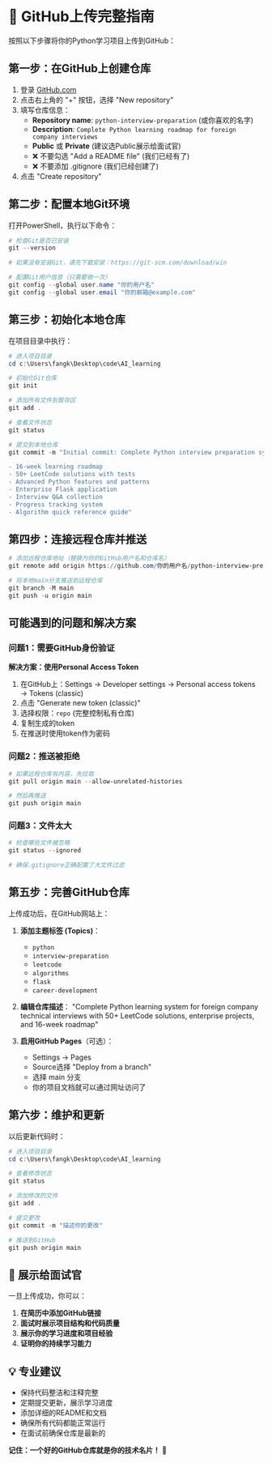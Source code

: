 # 🚀 GitHub上传完整指南

按照以下步骤将你的Python学习项目上传到GitHub：

## 第一步：在GitHub上创建仓库

1. 登录 [GitHub.com](https://github.com)
2. 点击右上角的 "+" 按钮，选择 "New repository"
3. 填写仓库信息：
   - **Repository name**: `python-interview-preparation` (或你喜欢的名字)
   - **Description**: `Complete Python learning roadmap for foreign company interviews`
   - **Public** 或 **Private** (建议选Public展示给面试官)
   - ❌ 不要勾选 "Add a README file" (我们已经有了)
   - ❌ 不要添加 .gitignore (我们已经创建了)
4. 点击 "Create repository"

## 第二步：配置本地Git环境

打开PowerShell，执行以下命令：

```powershell
# 检查Git是否已安装
git --version

# 如果没有安装Git，请先下载安装：https://git-scm.com/download/win

# 配置Git用户信息（只需要做一次）
git config --global user.name "你的用户名"
git config --global user.email "你的邮箱@example.com"
```

## 第三步：初始化本地仓库

在项目目录中执行：

```powershell
# 进入项目目录
cd c:\Users\fangk\Desktop\code\AI_learning

# 初始化Git仓库
git init

# 添加所有文件到暂存区
git add .

# 查看文件状态
git status

# 提交到本地仓库
git commit -m "Initial commit: Complete Python interview preparation system

- 16-week learning roadmap
- 50+ LeetCode solutions with tests
- Advanced Python features and patterns
- Enterprise Flask application
- Interview Q&A collection
- Progress tracking system
- Algorithm quick reference guide"
```

## 第四步：连接远程仓库并推送

```powershell
# 添加远程仓库地址（替换为你的GitHub用户名和仓库名）
git remote add origin https://github.com/你的用户名/python-interview-preparation.git

# 将本地main分支推送到远程仓库
git branch -M main
git push -u origin main
```

## 可能遇到的问题和解决方案

### 问题1：需要GitHub身份验证

**解决方案：使用Personal Access Token**

1. 在GitHub上：Settings → Developer settings → Personal access tokens → Tokens (classic)
2. 点击 "Generate new token (classic)"
3. 选择权限：`repo` (完整控制私有仓库)
4. 复制生成的token
5. 在推送时使用token作为密码

### 问题2：推送被拒绝

```powershell
# 如果远程仓库有内容，先拉取
git pull origin main --allow-unrelated-histories

# 然后再推送
git push origin main
```

### 问题3：文件太大

```powershell
# 检查哪些文件被忽略
git status --ignored

# 确保.gitignore正确配置了大文件过滤
```

## 第五步：完善GitHub仓库

上传成功后，在GitHub网站上：

1. **添加主题标签 (Topics)**：
   - `python`
   - `interview-preparation`
   - `leetcode`
   - `algorithms`
   - `flask`
   - `career-development`

2. **编辑仓库描述**：
   "Complete Python learning system for foreign company technical interviews with 50+ LeetCode solutions, enterprise projects, and 16-week roadmap"

3. **启用GitHub Pages**（可选）：
   - Settings → Pages
   - Source选择 "Deploy from a branch"
   - 选择 main 分支
   - 你的项目文档就可以通过网址访问了

## 第六步：维护和更新

以后更新代码时：

```powershell
# 进入项目目录
cd c:\Users\fangk\Desktop\code\AI_learning

# 查看修改状态
git status

# 添加修改的文件
git add .

# 提交更改
git commit -m "描述你的更改"

# 推送到GitHub
git push origin main
```

## 🎯 展示给面试官

一旦上传成功，你可以：

1. **在简历中添加GitHub链接**
2. **面试时展示项目结构和代码质量**
3. **展示你的学习进度和项目经验**
4. **证明你的持续学习能力**

## 💡 专业建议

- 保持代码整洁和注释完整
- 定期提交更新，展示学习进度
- 添加详细的README和文档
- 确保所有代码都能正常运行
- 在面试前确保仓库是最新的

**记住：一个好的GitHub仓库就是你的技术名片！** 🌟
